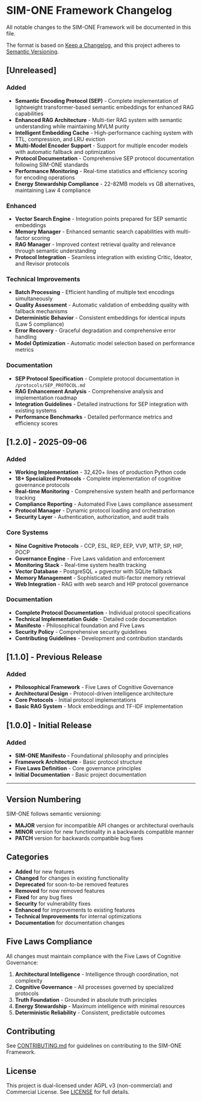 # SIM-ONE Framework Changelog

All notable changes to the SIM-ONE Framework will be documented in this file.

The format is based on [Keep a Changelog](https://keepachangelog.com/en/1.0.0/),
and this project adheres to [Semantic Versioning](https://semver.org/spec/v2.0.0.html).

## [Unreleased]

### Added
- **Semantic Encoding Protocol (SEP)** - Complete implementation of lightweight transformer-based semantic embeddings for enhanced RAG capabilities
- **Enhanced RAG Architecture** - Multi-tier RAG system with semantic understanding while maintaining MVLM purity
- **Intelligent Embedding Cache** - High-performance caching system with TTL, compression, and LRU eviction
- **Multi-Model Encoder Support** - Support for multiple encoder models with automatic fallback and optimization
- **Protocol Documentation** - Comprehensive SEP protocol documentation following SIM-ONE standards
- **Performance Monitoring** - Real-time statistics and efficiency scoring for encoding operations
- **Energy Stewardship Compliance** - 22-82MB models vs GB alternatives, maintaining Law 4 compliance

### Enhanced
- **Vector Search Engine** - Integration points prepared for SEP semantic embeddings
- **Memory Manager** - Enhanced semantic search capabilities with multi-factor scoring
- **RAG Manager** - Improved context retrieval quality and relevance through semantic understanding
- **Protocol Integration** - Seamless integration with existing Critic, Ideator, and Revisor protocols

### Technical Improvements
- **Batch Processing** - Efficient handling of multiple text encodings simultaneously
- **Quality Assessment** - Automatic validation of embedding quality with fallback mechanisms
- **Deterministic Behavior** - Consistent embeddings for identical inputs (Law 5 compliance)
- **Error Recovery** - Graceful degradation and comprehensive error handling
- **Model Optimization** - Automatic model selection based on performance metrics

### Documentation
- **SEP Protocol Specification** - Complete protocol documentation in `/protocols/SEP_PROTOCOL.md`
- **RAG Enhancement Analysis** - Comprehensive analysis and implementation roadmap
- **Integration Guidelines** - Detailed instructions for SEP integration with existing systems
- **Performance Benchmarks** - Detailed performance metrics and efficiency scores

## [1.2.0] - 2025-09-06

### Added
- **Working Implementation** - 32,420+ lines of production Python code
- **18+ Specialized Protocols** - Complete implementation of cognitive governance protocols
- **Real-time Monitoring** - Comprehensive system health and performance tracking
- **Compliance Reporting** - Automated Five Laws compliance assessment
- **Protocol Manager** - Dynamic protocol loading and orchestration
- **Security Layer** - Authentication, authorization, and audit trails

### Core Systems
- **Nine Cognitive Protocols** - CCP, ESL, REP, EEP, VVP, MTP, SP, HIP, POCP
- **Governance Engine** - Five Laws validation and enforcement
- **Monitoring Stack** - Real-time system health tracking
- **Vector Database** - PostgreSQL + pgvector with SQLite fallback
- **Memory Management** - Sophisticated multi-factor memory retrieval
- **Web Integration** - RAG with web search and HIP protocol governance

### Documentation
- **Complete Protocol Documentation** - Individual protocol specifications
- **Technical Implementation Guide** - Detailed code documentation
- **Manifesto** - Philosophical foundation and Five Laws
- **Security Policy** - Comprehensive security guidelines
- **Contributing Guidelines** - Development and contribution standards

## [1.1.0] - Previous Release

### Added
- **Philosophical Framework** - Five Laws of Cognitive Governance
- **Architectural Design** - Protocol-driven intelligence architecture
- **Core Protocols** - Initial protocol implementations
- **Basic RAG System** - Mock embeddings and TF-IDF implementation

## [1.0.0] - Initial Release

### Added
- **SIM-ONE Manifesto** - Foundational philosophy and principles
- **Framework Architecture** - Basic protocol structure
- **Five Laws Definition** - Core governance principles
- **Initial Documentation** - Basic project documentation

---

## Version Numbering

SIM-ONE follows semantic versioning:
- **MAJOR** version for incompatible API changes or architectural overhauls
- **MINOR** version for new functionality in a backwards compatible manner
- **PATCH** version for backwards compatible bug fixes

## Categories

- **Added** for new features
- **Changed** for changes in existing functionality
- **Deprecated** for soon-to-be removed features
- **Removed** for now removed features
- **Fixed** for any bug fixes
- **Security** for vulnerability fixes
- **Enhanced** for improvements to existing features
- **Technical Improvements** for internal optimizations
- **Documentation** for documentation changes

## Five Laws Compliance

All changes must maintain compliance with the Five Laws of Cognitive Governance:

1. **Architectural Intelligence** - Intelligence through coordination, not complexity
2. **Cognitive Governance** - All processes governed by specialized protocols
3. **Truth Foundation** - Grounded in absolute truth principles
4. **Energy Stewardship** - Maximum intelligence with minimal resources
5. **Deterministic Reliability** - Consistent, predictable outcomes

## Contributing

See [CONTRIBUTING.md](./CONTRIBUTING.md) for guidelines on contributing to the SIM-ONE Framework.

## License

This project is dual-licensed under AGPL v3 (non-commercial) and Commercial License.
See [LICENSE](./LICENSE) for full details.


